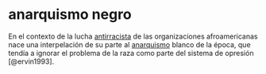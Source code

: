 # anarquismo negro

En el contexto de la lucha [antirracista](antirracismo.md) de las organizaciones afroamericanas nace una interpelación de su parte al [anarquismo](anarquismo.md) blanco de la época, que tendía a ignorar el problema de la raza como parte del sistema de opresión [@ervin1993].

